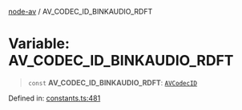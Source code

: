 [node-av](../globals.md) / AV\_CODEC\_ID\_BINKAUDIO\_RDFT

# Variable: AV\_CODEC\_ID\_BINKAUDIO\_RDFT

> `const` **AV\_CODEC\_ID\_BINKAUDIO\_RDFT**: [`AVCodecID`](../type-aliases/AVCodecID.md)

Defined in: [constants.ts:481](https://github.com/seydx/av/blob/f8631fc881b394300b1479f511d55cf1c370a87f/src/constants/constants.ts#L481)
